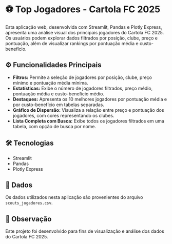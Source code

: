 # ⚽ Top Jogadores - Cartola FC 2025

Esta aplicação web, desenvolvida com Streamlit, Pandas e Plotly Express, apresenta uma análise visual dos principais jogadores do Cartola FC 2025. Os usuários podem explorar dados filtrados por posição, clube, preço e pontuação, além de visualizar rankings por pontuação média e custo-benefício.

## ⚙️ Funcionalidades Principais

* **Filtros:** Permite a seleção de jogadores por posição, clube, preço mínimo e pontuação média mínima.
* **Estatísticas:** Exibe o número de jogadores filtrados, preço médio, pontuação média e custo-benefício médio.
* **Destaques:** Apresenta os 10 melhores jogadores por pontuação média e por custo-benefício em tabelas separadas.
* **Gráfico de Dispersão:** Visualiza a relação entre preço e pontuação dos jogadores, com cores representando os clubes.
* **Lista Completa com Busca:** Exibe todos os jogadores filtrados em uma tabela, com opção de busca por nome.

## 🛠️ Tecnologias

* Streamlit
* Pandas
* Plotly Express

## 💾 Dados

Os dados utilizados nesta aplicação são provenientes do arquivo `scouts_jogadores.csv`.

## 📄 Observação

Este projeto foi desenvolvido para fins de visualização e análise dos dados do Cartola FC 2025.
